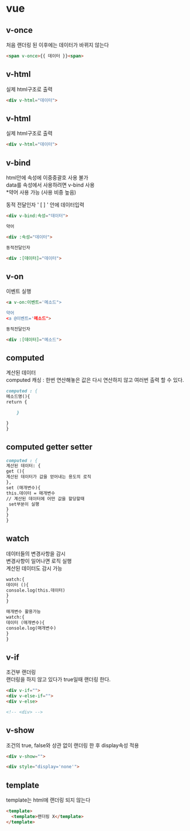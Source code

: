 # vue

## v-once

처음 랜더링 된 이후에는 데이터가 바뀌지 않는다

```markdown
<span v-once>{{ 데이터 }}<span>
```

## v-html

실제 html구조로 출력

```markdown
<div v-html="데이터">
```

## v-html

실제 html구조로 출력

```markdown
<div v-html="데이터">
```

## v-bind

html안에 속성에 이중중괄호 사용 불가  
data를 속성에서 사용하려면 v-bind 사용  
\*약어 사용 가능 (사용 비중 높음)

동적 전달인자 ' [ ] ' 안에 데이터입력

```markdown
<div v-bind:속성="데이터">

약어

<div :속성="데이터">

동적전달인자

<div :[데이터]="데이터">
```

## v-on

이벤트 실행

```markdown
<a v-on:이벤트='메소드">

약어
<a @이벤트='메소드">

동적전달인자

<div :[데이터]="메소드">
```

## computed

계산된 데이터  
computed 캐싱 : 한번 연산해놓은 값은 다시 연산하지 않고 여러번 출력 할 수 있다.

```markdown
computed : {
메소드명(){
return {

    }

}
}
```

## computed getter setter

```markdown
computed : {
계산된 데이터: {
get (){
계산된 데이터가 값을 얻어내는 용도의 로직
},
set (매개변수){
this.데이터 = 매개변수
// 계산된 데이터에 어떤 값을 할당할때  
 set부분이 실행
}
}
}
```

## watch

데이터들의 변경사항을 감시  
변경사항이 일어나면 로직 실행  
계산된 데이터도 감시 가능

```markdown
watch:{
데이터 (){
console.log(this.데이터)
}
}

매개변수 활용가능
watch:{
데이터 (매개변수){
console.log(매개변수)
}
}
```

## v-if
조건부 랜더링  
랜더링을 하지 않고 있다가 true일때 랜더링 한다.
```markdown
<div v-if="">
<div v-else-if="">
<div v-else>

<!-- <div> -->
```

## v-show
조건의 true, false와 상관 없이 랜더링 한 후 display속성 적용
```markdown
<div v-show="">

<div style="display='none'">
```


## template 
template는 html에 랜더링 되지 않는다
```markdown
<template>
  <template>랜더링 X</template>
</template>
```